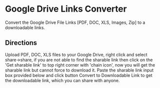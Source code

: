 Google Drive Links Converter
===========================

Convert the Google Drive File Links [PDF, DOC, XLS, Images, Zip] to a downloadable links.

Directions
----------

Upload PDF, DOC, XLS files to your Google Drive, right click and 
select share->share, if you are not able to find the sharable link then click on 
the 'Get sharable link' to top right corner with 'chain icon', now you will get 
the sharable link but cannot force to download it. Paste the sharable link input 
box provided below and click button Convert to Downloadable Link to get the downloadable 
link, which you can share with anyone.
